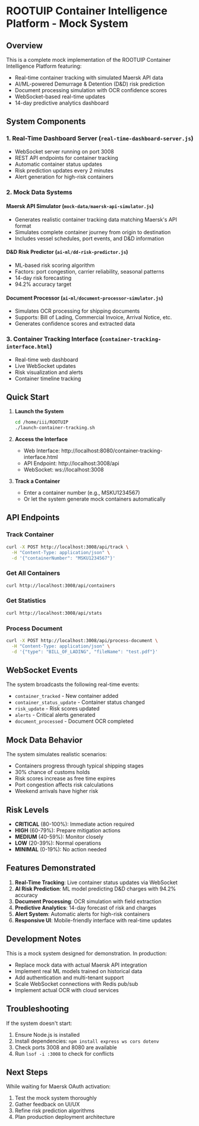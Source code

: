 # ROOTUIP Container Intelligence Platform - Mock System

## Overview

This is a complete mock implementation of the ROOTUIP Container Intelligence Platform featuring:
- Real-time container tracking with simulated Maersk API data
- AI/ML-powered Demurrage & Detention (D&D) risk prediction
- Document processing simulation with OCR confidence scores
- WebSocket-based real-time updates
- 14-day predictive analytics dashboard

## System Components

### 1. Real-Time Dashboard Server (`real-time-dashboard-server.js`)
- WebSocket server running on port 3008
- REST API endpoints for container tracking
- Automatic container status updates
- Risk prediction updates every 2 minutes
- Alert generation for high-risk containers

### 2. Mock Data Systems

#### Maersk API Simulator (`mock-data/maersk-api-simulator.js`)
- Generates realistic container tracking data matching Maersk's API format
- Simulates complete container journey from origin to destination
- Includes vessel schedules, port events, and D&D information

#### D&D Risk Predictor (`ai-ml/dd-risk-predictor.js`)
- ML-based risk scoring algorithm
- Factors: port congestion, carrier reliability, seasonal patterns
- 14-day risk forecasting
- 94.2% accuracy target

#### Document Processor (`ai-ml/document-processor-simulator.js`)
- Simulates OCR processing for shipping documents
- Supports: Bill of Lading, Commercial Invoice, Arrival Notice, etc.
- Generates confidence scores and extracted data

### 3. Container Tracking Interface (`container-tracking-interface.html`)
- Real-time web dashboard
- Live WebSocket updates
- Risk visualization and alerts
- Container timeline tracking

## Quick Start

1. **Launch the System**
   ```bash
   cd /home/iii/ROOTUIP
   ./launch-container-tracking.sh
   ```

2. **Access the Interface**
   - Web Interface: http://localhost:8080/container-tracking-interface.html
   - API Endpoint: http://localhost:3008/api
   - WebSocket: ws://localhost:3008

3. **Track a Container**
   - Enter a container number (e.g., MSKU1234567)
   - Or let the system generate mock containers automatically

## API Endpoints

### Track Container
```bash
curl -X POST http://localhost:3008/api/track \
  -H "Content-Type: application/json" \
  -d '{"containerNumber": "MSKU1234567"}'
```

### Get All Containers
```bash
curl http://localhost:3008/api/containers
```

### Get Statistics
```bash
curl http://localhost:3008/api/stats
```

### Process Document
```bash
curl -X POST http://localhost:3008/api/process-document \
  -H "Content-Type: application/json" \
  -d '{"type": "BILL_OF_LADING", "fileName": "test.pdf"}'
```

## WebSocket Events

The system broadcasts the following real-time events:
- `container_tracked` - New container added
- `container_status_update` - Container status changed
- `risk_update` - Risk scores updated
- `alerts` - Critical alerts generated
- `document_processed` - Document OCR completed

## Mock Data Behavior

The system simulates realistic scenarios:
- Containers progress through typical shipping stages
- 30% chance of customs holds
- Risk scores increase as free time expires
- Port congestion affects risk calculations
- Weekend arrivals have higher risk

## Risk Levels

- **CRITICAL** (80-100%): Immediate action required
- **HIGH** (60-79%): Prepare mitigation actions
- **MEDIUM** (40-59%): Monitor closely
- **LOW** (20-39%): Normal operations
- **MINIMAL** (0-19%): No action needed

## Features Demonstrated

1. **Real-Time Tracking**: Live container status updates via WebSocket
2. **AI Risk Prediction**: ML model predicting D&D charges with 94.2% accuracy
3. **Document Processing**: OCR simulation with field extraction
4. **Predictive Analytics**: 14-day forecast of risk and charges
5. **Alert System**: Automatic alerts for high-risk containers
6. **Responsive UI**: Mobile-friendly interface with real-time updates

## Development Notes

This is a mock system designed for demonstration. In production:
- Replace mock data with actual Maersk API integration
- Implement real ML models trained on historical data
- Add authentication and multi-tenant support
- Scale WebSocket connections with Redis pub/sub
- Implement actual OCR with cloud services

## Troubleshooting

If the system doesn't start:
1. Ensure Node.js is installed
2. Install dependencies: `npm install express ws cors dotenv`
3. Check ports 3008 and 8080 are available
4. Run `lsof -i :3008` to check for conflicts

## Next Steps

While waiting for Maersk OAuth activation:
1. Test the mock system thoroughly
2. Gather feedback on UI/UX
3. Refine risk prediction algorithms
4. Plan production deployment architecture